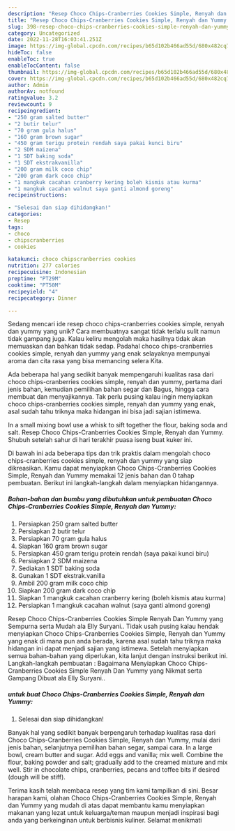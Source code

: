 ```yaml
---
description: "Resep Choco Chips-Cranberries Cookies Simple, Renyah dan Yummy yang Bisa Manjain Lidah"
title: "Resep Choco Chips-Cranberries Cookies Simple, Renyah dan Yummy yang Bisa Manjain Lidah"
slug: 398-resep-choco-chips-cranberries-cookies-simple-renyah-dan-yummy-yang-bisa-manjain-lidah
category: Uncategorized
date: 2022-11-28T16:03:41.251Z
image: https://img-global.cpcdn.com/recipes/b65d102b466ad55d/680x482cq70/choco-chips-cranberries-cookies-simple-renyah-dan-yummy-foto-resep-utama.jpg
hideToc: false
enableToc: true
enableTocContent: false
thumbnail: https://img-global.cpcdn.com/recipes/b65d102b466ad55d/680x482cq70/choco-chips-cranberries-cookies-simple-renyah-dan-yummy-foto-resep-utama.jpg
cover: https://img-global.cpcdn.com/recipes/b65d102b466ad55d/680x482cq70/choco-chips-cranberries-cookies-simple-renyah-dan-yummy-foto-resep-utama.jpg
author: Admin
authorAv: notfound
ratingvalue: 3.2
reviewcount: 9
recipeingredient:
- "250 gram salted butter"
- "2 butir telur"
- "70 gram gula halus"
- "160 gram brown sugar"
- "450 gram terigu protein rendah saya pakai kunci biru"
- "2 SDM maizena"
- "1 SDT baking soda"
- "1 SDT ekstrakvanilla"
- "200 gram milk coco chip"
- "200 gram dark coco chip"
- "1 mangkuk cacahan cranberry kering boleh kismis atau kurma"
- "1 mangkuk cacahan walnut saya ganti almond goreng"
recipeinstructions:

- "Selesai dan siap dihidangkan!"
categories:
- Resep
tags:
- choco
- chipscranberries
- cookies

katakunci: choco chipscranberries cookies 
nutrition: 277 calories
recipecuisine: Indonesian
preptime: "PT29M"
cooktime: "PT50M"
recipeyield: "4"
recipecategory: Dinner

---
```





Sedang mencari ide resep choco chips-cranberries cookies simple, renyah dan yummy yang unik? Cara membuatnya sangat tidak terlalu sulit namun tidak gampang juga. Kalau keliru mengolah maka hasilnya tidak akan memuaskan dan bahkan tidak sedap. Padahal choco chips-cranberries cookies simple, renyah dan yummy yang enak selayaknya mempunyai aroma dan cita rasa yang bisa memancing selera Kita.





Ada beberapa hal yang sedikit banyak mempengaruhi kualitas rasa dari choco chips-cranberries cookies simple, renyah dan yummy, pertama dari jenis bahan, kemudian pemilihan bahan segar dan Bagus, hingga cara membuat dan menyajikannya. Tak perlu pusing kalau ingin menyiapkan choco chips-cranberries cookies simple, renyah dan yummy yang enak,      asal sudah tahu triknya maka hidangan ini bisa jadi sajian istimewa.














In a small mixing bowl use a whisk to sift together the flour, baking soda and salt. Resep Choco Chips-Cranberries Cookies Simple, Renyah dan Yummy. Shubuh setelah sahur di hari terakhir puasa iseng buat kuker ini.






Di bawah ini ada beberapa tips dan trik praktis dalam mengolah choco chips-cranberries cookies simple, renyah dan yummy yang siap dikreasikan. Kamu dapat menyiapkan Choco Chips-Cranberries Cookies Simple, Renyah dan Yummy memakai 12 jenis bahan dan 0 tahap pembuatan. Berikut ini langkah-langkah dalam menyiapkan hidangannya.

<!--inarticleads1-->

##### Bahan-bahan dan bumbu yang dibutuhkan untuk pembuatan Choco Chips-Cranberries Cookies Simple, Renyah dan Yummy:

1. Persiapkan 250 gram salted butter
1. Persiapkan 2 butir telur
1. Persiapkan 70 gram gula halus
1. Siapkan 160 gram brown sugar
1. Persiapkan 450 gram terigu protein rendah (saya pakai kunci biru)
1. Persiapkan 2 SDM maizena
1. Sediakan 1 SDT baking soda
1. Gunakan 1 SDT ekstrak.vanilla
1. Ambil 200 gram milk coco chip
1. Siapkan 200 gram dark coco chip
1. Siapkan 1 mangkuk cacahan cranberry kering (boleh kismis atau kurma)
1. Persiapkan 1 mangkuk cacahan walnut (saya ganti almond goreng)


Resep Choco Chips-Cranberries Cookies Simple Renyah Dan Yummy yang Sempurna serta Mudah ala Elly Suryani.. Tidak usah pusing kalau hendak menyiapkan Choco Chips-Cranberries Cookies Simple, Renyah dan Yummy yang enak di mana pun anda berada, karena asal sudah tahu triknya maka hidangan ini dapat menjadi sajian yang istimewa. Setelah menyiapkan semua bahan-bahan yang diperlukan, kita lanjut dengan instruksi berikut ini. Langkah-langkah pembuatan : Bagaimana Menyiapkan Choco Chips-Cranberries Cookies Simple Renyah Dan Yummy yang Nikmat serta Gampang Dibuat ala Elly Suryani.. 

<!--inarticleads2-->

#####  untuk buat Choco Chips-Cranberries Cookies Simple, Renyah dan Yummy:


1. Selesai dan siap dihidangkan!

Banyak hal yang sedikit banyak berpengaruh terhadap kualitas rasa dari Choco Chips-Cranberries Cookies Simple, Renyah dan Yummy, mulai dari jenis bahan, selanjutnya pemilihan bahan segar, sampai cara. In a large bowl, cream butter and sugar. Add eggs and vanilla; mix well. Combine the flour, baking powder and salt; gradually add to the creamed mixture and mix well. Stir in chocolate chips, cranberries, pecans and toffee bits if desired (dough will be stiff). 

Terima kasih telah membaca resep yang tim kami tampilkan di sini. Besar harapan kami, olahan Choco Chips-Cranberries Cookies Simple, Renyah dan Yummy yang mudah di atas dapat membantu kamu menyiapkan makanan yang lezat untuk keluarga/teman maupun menjadi inspirasi bagi anda yang berkeinginan untuk berbisnis kuliner. Selamat menikmati
